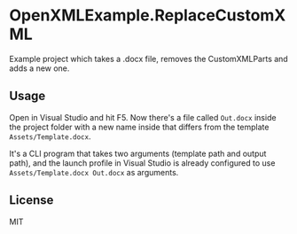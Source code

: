 # OpenXMLExample.ReplaceCustomXML #

Example project which takes a .docx file, removes the CustomXMLParts and adds a new one.

## Usage ##

Open in Visual Studio and hit F5. Now there's a file called `Out.docx` inside the project folder with a new name inside that differs from
the template `Assets/Template.docx`.

It's a CLI program that takes two arguments (template path and output path), and the launch profile in Visual Studio is already
configured to use `Assets/Template.docx Out.docx` as arguments.

## License ##

MIT
